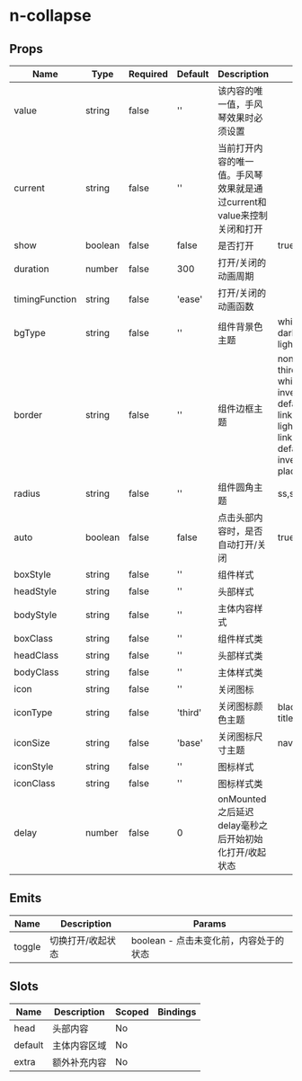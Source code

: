 # n-collapse

## Props
| Name | Type | Required | Default | Description | Choices |
| --- | --- | --- | --- | --- | --- |
| value | string | false | '' | 该内容的唯一值，手风琴效果时必须设置 |  | 
| current | string | false | '' | 当前打开内容的唯一值。手风琴效果就是通过current和value来控制关闭和打开 |  | 
| show | boolean | false | false | 是否打开 | true, false | 
| duration | number | false | 300 | 打开/关闭的动画周期 |  | 
| timingFunction | string | false | 'ease' | 打开/关闭的动画函数 |  | 
| bgType | string | false | '' | 组件背景色主题 | white,black,transparent,nav,default,primary,success,warning,error,custom,link,light,middle,dark,inverse,page,hover,hover-dark,mask,mask-dark,text,text-second,text-third,text-forth,text-inverse,text-place,text-disabled,border,border-light,border-middle,border-dark,none,gradient | 
| border | string | false | '' | 组件边框主题 | none,white,black,default,light,middle,dark,primary,success,warning,error,inverse,custom,link,text,text-second,text-third,text-forth,text-place,text-disabled,left-white,left-black,top-white,top-black,right-white,right-black,bottom-white,bottom-black,left-default,left-light,left-middle,left-dark,left-primary,left-success,left-warning,left-error,left-inverse,left-custom,left-link,left-text,left-text-second,left-text-third,left-text-forth,left-text-place,left-text-disabled,top-default,top-light,top-middle,top-dark,top-primary,top-success,top-warning,top-error,top-inverse,top-custom,top-link,top-text,top-text-second,top-text-third,top-text-forth,top-text-place,top-text-disabled,right-default,right-light,right-middle,right-dark,right-primary,right-success,right-warning,right-error,right-inverse,right-custom,right-link,right-text,right-text-second,right-text-third,right-text-forth,right-text-place,right-text-disabled,bottom-default,bottom-light,bottom-middle,bottom-dark,bottom-primary,bottom-success,bottom-warning,bottom-error,bottom-inverse,bottom-custom,bottom-link,bottom-text,bottom-text-second,bottom-text-third,bottom-text-forth,bottom-text-place,bottom-text-disabled | 
| radius | string | false | '' | 组件圆角主题 | ss,s,base,l,ll,loading,none | 
| auto | boolean | false | false | 点击头部内容时，是否自动打开/关闭 | true, false | 
| boxStyle | string | false | '' | 组件样式 |  | 
| headStyle | string | false | '' | 头部样式 |  | 
| bodyStyle | string | false | '' | 主体内容样式 |  | 
| boxClass | string | false | '' | 组件样式类 |  | 
| headClass | string | false | '' | 头部样式类 |  | 
| bodyClass | string | false | '' | 主体样式类 |  | 
| icon | string | false | '' | 关闭图标 |  | 
| iconType | string | false | 'third' | 关闭图标颜色主题 | black,white,transparent,default,primary,success,warning,error,custom,link,text,second,third,forth,place,disabled,inverse,nav-title,nav-icon,nav-item | 
| iconSize | string | false | 'base' | 关闭图标尺寸主题 | nav-title,nav-icon,nav-item,ss,s,base,l,ll | 
| iconStyle | string | false | '' | 图标样式 |  | 
| iconClass | string | false | '' | 图标样式类 |  | 
| delay | number | false | 0 | onMounted之后延迟delay毫秒之后开始初始化打开/收起状态 |  | 

## Emits
| Name | Description | Params |
| --- | --- | --- | 
| toggle | 切换打开/收起状态 | boolean - 点击未变化前，内容处于的状态 |

## Slots
| Name | Description | Scoped | Bindings |
| --- | --- | --- | --- |
| head | 头部内容 | No |  |
| default | 主体内容区域 | No |  |
| extra | 额外补充内容 | No |  |

